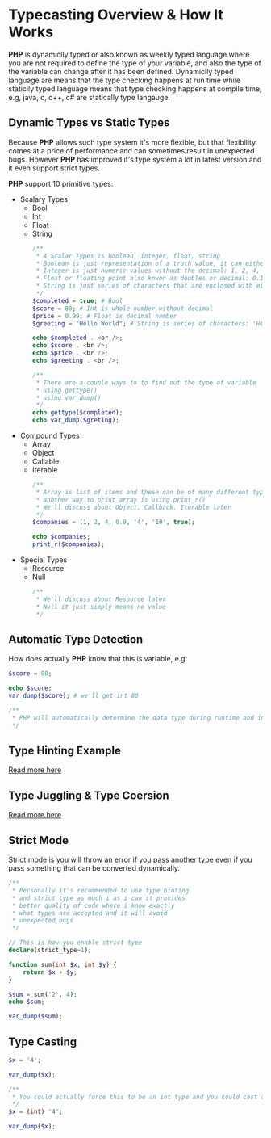 
# Typecasting Overview & How It Works

**PHP** is dynamiclly typed or also known as weekly typed language where you are not required to define the type of your variable, and also the type of the variable can change after it has been defined. Dynamiclly typed language are means that the type checking happens at run time while staticlly typed language means that type checking happens at compile time, e.g, java, c, c++, c# are statically type langauge.

## Dynamic Types vs Static Types

Because **PHP** allows such type system it's more flexible, but that flexibility comes at a price of performance and can sometimes result in unexpected bugs. However **PHP** has improved it's type system a lot in latest version and it even support strict types.

**PHP** support 10 primitive types:

- Scalary Types
    - Bool
    - Int
    - Float
    - String
        ```php
        /**
         * 4 Scalar Types is boolean, integer, float, string
         * Boolean is just representation of a truth value, it can either be: true or false
         * Integer is just numeric values without the decimal: 1, 2, 4, 0, -5
         * Float or floating point also knwon as doubles or decimal: 0.1, 1.4, -4.6
         * String is just series of characters that are enclosed with either single or double quote
         */
        $completed = true; # Bool
        $score = 80; # Int is whole number without decimal
        $price = 0.99; # Float is decimal number
        $greeting = "Hello World"; # String is series of characters: 'Hello World';

        echo $completed . <br />;
        echo $score . <br />;
        echo $price . <br />;
        echo $greeting . <br />;

        /**
         * There are a couple ways to to find out the type of variable
         * using gettype()
         * using var_dump()
         */
        echo gettype($completed);
        echo var_dump($greting);
        ```
- Compound Types
    - Array
    - Object
    - Callable
    - Iterable
        ```php
        /**
         * Array is list of items and these can be of many different types
         * another way to print array is using print_r()
         * We'll discuss about Object, Callback, Iterable later
         */
        $companies = [1, 2, 4, 0.9, '4', '10', true];

        echo $companies;
        print_r($companies);
        ```
- Special Types
    - Resource
    - Null
        ```php
        /**
         * We'll discuss about Resource later
         * Null it just simply means no value
         */
        ```

## Automatic Type Detection

How does actually **PHP** know that this is variable, e.g:

```php
$score = 80;

echo $score;
var_dump($score); # we'll get int 80

/**
 * PHP will automatically determine the data type during runtime and in this case PHP will basically figure it figure out that you're trying to define this variable as an integer because it has no quotes around it.
 */
```

##  Type Hinting Example

[Read more here](https://www.phptutorial.net/php-tutorial/php-type-hints/ "PHP type hinting")

##  Type Juggling & Type Coersion

[Read more here](https://www.youtube.com/redirect?event=video_description&redir_token=QUFFLUhqbEw1OUs3cjRCRGVFNEpGSUxXRHEwblptZlNwd3xBQ3Jtc0ttRE5NZmJoQkw1Q1VpdS1wN2dGRzhKLUtQUEJhSHRLUjBGSmIxT1NRRVlpYWFMSmxkcWZjZk1PTXF5VVhVMWphaW5WSHBHODZBaFg4ci1PMklDQ0RLWWxlbm1LcTA5UXBPMUlEOXJCTXo2LWt2Vk1ySQ&q=https%3A%2F%2Fwww.php.net%2Fmanual%2Fen%2Flanguage.types.type-juggling.php&v=KH4MmQsCDuw "PHP type juggling")

## Strict Mode

Strict mode is you will throw an error if you pass another type even if you pass something that can be converted dynamically.

```php
/**
 * Personally it's recommended to use type hinting
 * and strict type as much i as i can it provides
 * better quality of code where i know exactly
 * what types are accepted and it will avoid
 * unexpected bugs
 */

// This is how you enable strict type
declare(strict_type=1);

function sum(int $x, int $y) {
    return $x + $y;
}

$sum = sum('2', 4);
echo $sum;

var_dump($sum);
```

## Type Casting

```php
$x = '4';

var_dump($x);

/**
 * You could actually force this to be an int type and you could cast anything to the data types using the name of the data type within ()
 */
$x = (int) '4';

var_dump($x);
```
